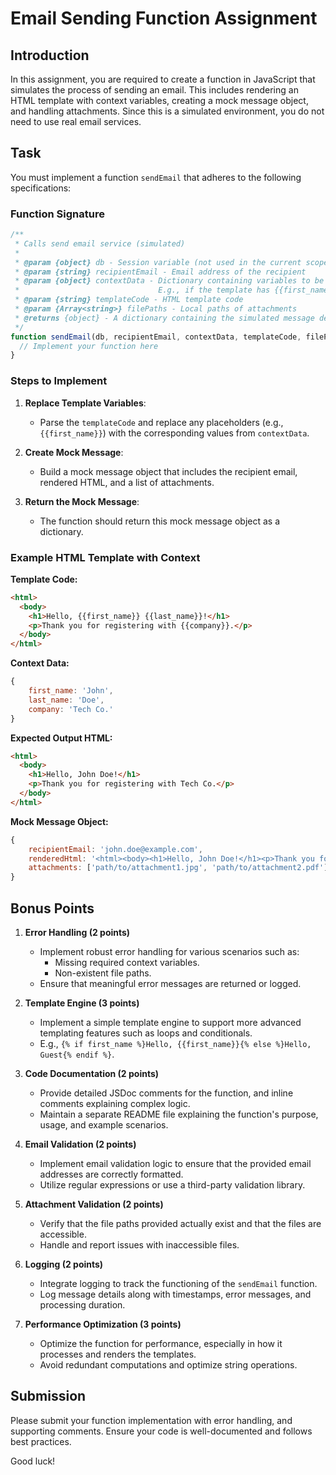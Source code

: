 # Email Sending Function Assignment

## Introduction

In this assignment, you are required to create a function in JavaScript that simulates the process of sending an email. This includes rendering an HTML template with context variables, creating a mock message object, and handling attachments. Since this is a simulated environment, you do not need to use real email services.

## Task

You must implement a function `sendEmail` that adheres to the following specifications:

### Function Signature

```javascript
/**
 * Calls send email service (simulated)
 *
 * @param {object} db - Session variable (not used in the current scope, but consider it exists)
 * @param {string} recipientEmail - Email address of the recipient
 * @param {object} contextData - Dictionary containing variables to be used in the template.
 *                               E.g., if the template has {{first_name}} and the dictionary has 'first_name', then it should be replaced in the output.
 * @param {string} templateCode - HTML template code
 * @param {Array<string>} filePaths - Local paths of attachments
 * @returns {object} - A dictionary containing the simulated message details
 */
function sendEmail(db, recipientEmail, contextData, templateCode, filePaths) {
  // Implement your function here
}
```

### Steps to Implement

1. **Replace Template Variables**:

   - Parse the `templateCode` and replace any placeholders (e.g., `{{first_name}}`) with the corresponding values from `contextData`.

2. **Create Mock Message**:

   - Build a mock message object that includes the recipient email, rendered HTML, and a list of attachments.

3. **Return the Mock Message**:
   - The function should return this mock message object as a dictionary.

### Example HTML Template with Context

**Template Code:**

```html
<html>
  <body>
    <h1>Hello, {{first_name}} {{last_name}}!</h1>
    <p>Thank you for registering with {{company}}.</p>
  </body>
</html>
```

**Context Data:**

```javascript
{
    first_name: 'John',
    last_name: 'Doe',
    company: 'Tech Co.'
}
```

**Expected Output HTML:**

```html
<html>
  <body>
    <h1>Hello, John Doe!</h1>
    <p>Thank you for registering with Tech Co.</p>
  </body>
</html>
```

**Mock Message Object:**

```javascript
{
    recipientEmail: 'john.doe@example.com',
    renderedHtml: '<html><body><h1>Hello, John Doe!</h1><p>Thank you for registering with Tech Co.</p></body></html>',
    attachments: ['path/to/attachment1.jpg', 'path/to/attachment2.pdf']
}
```

## Bonus Points

1. **Error Handling (2 points)**

   - Implement robust error handling for various scenarios such as:
     - Missing required context variables.
     - Non-existent file paths.
   - Ensure that meaningful error messages are returned or logged.

2. **Template Engine (3 points)**

   - Implement a simple template engine to support more advanced templating features such as loops and conditionals.
   - E.g., `{% if first_name %}Hello, {{first_name}}{% else %}Hello, Guest{% endif %}`.

3. **Code Documentation (2 points)**

   - Provide detailed JSDoc comments for the function, and inline comments explaining complex logic.
   - Maintain a separate README file explaining the function's purpose, usage, and example scenarios.

4. **Email Validation (2 points)**

   - Implement email validation logic to ensure that the provided email addresses are correctly formatted.
   - Utilize regular expressions or use a third-party validation library.

5. **Attachment Validation (2 points)**

   - Verify that the file paths provided actually exist and that the files are accessible.
   - Handle and report issues with inaccessible files.

6. **Logging (2 points)**

   - Integrate logging to track the functioning of the `sendEmail` function.
   - Log message details along with timestamps, error messages, and processing duration.

7. **Performance Optimization (3 points)**
   - Optimize the function for performance, especially in how it processes and renders the templates.
   - Avoid redundant computations and optimize string operations.

## Submission

Please submit your function implementation with error handling, and supporting comments. Ensure your code is well-documented and follows best practices.

Good luck!
